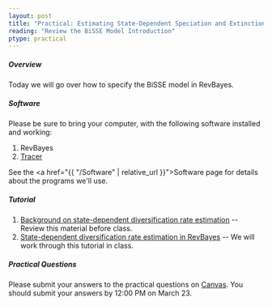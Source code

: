```yaml
---
layout: post
title: "Practical: Estimating State-Dependent Speciation and Extinction under the BiSSE Model in RevBayes"
reading: "Review the BiSSE Model Introduction"
ptype: practical
---
```


##### Overview

Today we will go over how to specify the BiSSE model in RevBayes. 

##### Software

Please be sure to bring your computer, with the following software installed and working:

1. RevBayes
2. [Tracer](http://tree.bio.ed.ac.uk/software/tracer/)

See the <a href="{{ "/Software" | relative_url }}">Software page</a> for details about the programs we'll use.

##### Tutorial

1. [Background on state-dependent diversification rate estimation](https://revbayes.github.io/revbayes-site/tutorials/sse/bisse-intro) -- Review this material before class.
2. [State-dependent diversification rate estimation in RevBayes](https://revbayes.github.io/revbayes-site/tutorials/sse/bisse) -- We will work through this tutorial in class.

##### Practical Questions

Please submit your answers to the practical questions on [Canvas](https://canvas.iastate.edu/courses/46870/discussion_topics/287520). You should submit your answers by 12:00 PM on March 23.